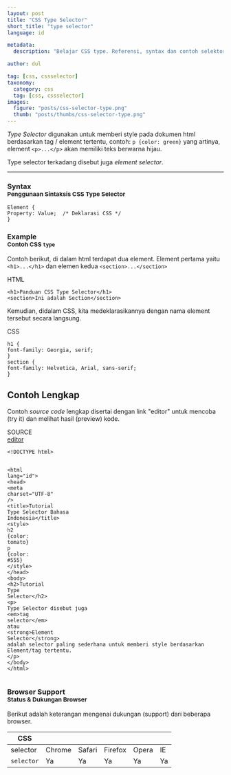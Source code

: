 ```yaml
---
layout: post
title: "CSS Type Selector"
short_title: "type selector"
language: id

metadata:
  description: "Belajar CSS type. Referensi, syntax dan contoh selektor type di dalam CSS. Panduan dan tutorial Bahasa Indonesia mengenai CSS type selector"

author: dul  

tag: [css, cssselector]
taxonomy:
  category: css
  tag: [css, cssselector]
images:
  figure: "posts/css-selector-type.png"
  thumb: "posts/thumbs/css-selector-type.png"
---
```

<p>
<em>Type Selector</em> digunakan untuk memberi style pada dokumen html berdasarkan tag / element tertentu, contoh: <code>p {color: green}</code> yang artinya, element <code>&lt;p&gt;...&lt;/p&gt;</code> akan memiliki teks berwarna hijau.
</p>

<p class="lead">Type selector terkadang disebut juga <em>element selector</em>.</p>
<hr />
<!-- Syntax  -->
<section id="syntax">
  <h3 class="title-sub bd-danger bd-left bd-left-only">Syntax <br>
<small>Penggunaan Sintaksis CSS Type Selector</small>
  </h3>
<div class="icode itheme syntax">
<pre class="prettyprint highlight language-css"><code data-language="css" class=" inline language-css"><span class="token selector">Element</span> <span class="token punctuation">{</span>
<span class="token property">Property</span><span class="token punctuation">:</span> Value<span class="token punctuation">;</span>  <span class="token comment">/* Deklarasi CSS */</span>
<span class="token punctuation">}</span></code>
</pre>
</div>
</section>

<!-- Example -->
<section id="example">
<h3 class="title-sub bd-danger bd-left bd-left-only">Example<br>
  <small>Contoh CSS <code>type</code></small>
</h3>
<p>Contoh berikut, di dalam html terdapat dua element. Element pertama yaitu <code>&lt;h1&gt;...&lt;/h1&gt;</code> dan elemen kedua <code>&lt;section&gt;...&lt;/section&gt;</code> </p>
<div class="dul-block">
<!-- HTML Code -->
<div class="icard">
  <div class="icard-heading clearfix co-wh bg-pi2">
    <div class="icard-bar">
      <div class="icard-bar-left pull-left">
        <i class="fa fa-html" aria-hidden="true"></i>
        <span>HTML</span>
      </div>
    </div>
  </div>
  <div class="icard-body icode itheme">
<pre class="prettyprint highlight max-height language-markup"><code data-language="html" class="html  language-markup"><span class="token tag"><span class="token tag"><span class="token punctuation">&lt;</span>h1</span><span class="token punctuation">&gt;</span></span>Panduan CSS Type Selector<span class="token tag"><span class="token tag"><span class="token punctuation">&lt;/</span>h1</span><span class="token punctuation">&gt;</span></span>
<span class="token tag"><span class="token tag"><span class="token punctuation">&lt;</span>section</span><span class="token punctuation">&gt;</span></span>Ini adalah Section<span class="token tag"><span class="token tag"><span class="token punctuation">&lt;/</span>section</span><span class="token punctuation">&gt;</span></span></code>
</pre>
  </div>
</div>
<p>Kemudian, didalam CSS, kita medeklarasikannya dengan nama element tersebut secara langsung.</p>
<div class="icard">
  <div class="icard-heading clearfix co-wh bg-tw">
    <div class="icard-bar">
      <div class="icard-bar-left pull-left">
        <i class="fa fa-css" aria-hidden="true"></i>
        <span>CSS</span>
      </div>
    </div>
  </div>
  <div class="icard-body icode itheme">
<pre class="prettyprint highlight max-height language-css"><code data-language="css" class=" language-css"><span class="token selector">h1</span> <span class="token punctuation">{</span>
<span class="token property">font-family</span><span class="token punctuation">:</span> Georgia, serif<span class="token punctuation">;</span>
<span class="token punctuation">}</span>
<span class="token selector">section</span> <span class="token punctuation">{</span>
<span class="token property">font-family</span><span class="token punctuation">:</span> Helvetica, Arial, sans-serif<span class="token punctuation">;</span>
<span class="token punctuation">}</span></code>
</pre>
  </div>
</div>
</div>
</section>
<h2 class="title-sub bd-danger bd-left bd-left-only">Contoh Lengkap
</h2>
<p>Contoh <em>source code</em> lengkap disertai dengan link  &quot;editor&quot; untuk mencoba (try it) dan melihat hasil (preview) kode.</p>
<div class="icard">
  <div class="icard-heading clearfix co-wh bg-pi2">
    <div class="icard-bar">
      <div class="icard-bar-left pull-left">
        <i class="fa fa-html5" aria-hidden="true"></i>
        <span>SOURCE</span>
      </div>
      <div class="icard-bar-right pull-right">
        <a href="https://www.apacara.com/example/css/selector/type-selector.html" target="_blank"><span>editor</span><i class="fa fa-external-link"></i></a>
      </div>
    </div>
  </div>
  <div class="icard-body icode itheme bg-gr3">
<pre class="prettyprint highlight max-height language-markup"><code data-language="html" class="inline  language-markup"><span class="token doctype">&lt;!DOCTYPE html&gt;</span>

<span class="token tag"><span class="token tag"><span class="token punctuation">&lt;</span>html</span> <span class="token attr-name">lang</span><span class="token attr-value"><span class="token punctuation">=</span><span class="token punctuation">"</span>id<span class="token punctuation">"</span></span><span class="token punctuation">&gt;</span></span>
<span class="token tag"><span class="token tag"><span class="token punctuation">&lt;</span>head</span><span class="token punctuation">&gt;</span></span>
  <span class="token tag"><span class="token tag"><span class="token punctuation">&lt;</span>meta</span> <span class="token attr-name">charset</span><span class="token attr-value"><span class="token punctuation">=</span><span class="token punctuation">"</span>UTF-8<span class="token punctuation">"</span></span> <span class="token punctuation">/&gt;</span></span>
  <span class="token tag"><span class="token tag"><span class="token punctuation">&lt;</span>title</span><span class="token punctuation">&gt;</span></span>Tutorial Type Selector Bahasa Indonesia<span class="token tag"><span class="token tag"><span class="token punctuation">&lt;/</span>title</span><span class="token punctuation">&gt;</span></span>
  <span class="token tag"><span class="token tag"><span class="token punctuation">&lt;</span>style</span><span class="token punctuation">&gt;</span></span><span class="token style language-css">
    <span class="token selector">h2</span> <span class="token punctuation">{</span><span class="token property">color</span><span class="token punctuation">:</span> tomato<span class="token punctuation">}</span>
    <span class="token selector">p</span> <span class="token punctuation">{</span><span class="token property">color</span><span class="token punctuation">:</span> #555<span class="token punctuation">}</span>
  </span><span class="token tag"><span class="token tag"><span class="token punctuation">&lt;/</span>style</span><span class="token punctuation">&gt;</span></span>
<span class="token tag"><span class="token tag"><span class="token punctuation">&lt;/</span>head</span><span class="token punctuation">&gt;</span></span>
<span class="token tag"><span class="token tag"><span class="token punctuation">&lt;</span>body</span><span class="token punctuation">&gt;</span></span>
  <span class="token tag"><span class="token tag"><span class="token punctuation">&lt;</span>h2</span><span class="token punctuation">&gt;</span></span>Tutorial Type Selector<span class="token tag"><span class="token tag"><span class="token punctuation">&lt;/</span>h2</span><span class="token punctuation">&gt;</span></span>
  <span class="token tag"><span class="token tag"><span class="token punctuation">&lt;</span>p</span><span class="token punctuation">&gt;</span></span>
      Type Selector disebut juga <span class="token tag"><span class="token tag"><span class="token punctuation">&lt;</span>em</span><span class="token punctuation">&gt;</span></span>tag selector<span class="token tag"><span class="token tag"><span class="token punctuation">&lt;/</span>em</span><span class="token punctuation">&gt;</span></span> atau <span class="token tag"><span class="token tag"><span class="token punctuation">&lt;</span>strong</span><span class="token punctuation">&gt;</span></span>Element Selector<span class="token tag"><span class="token tag"><span class="token punctuation">&lt;/</span>strong</span><span class="token punctuation">&gt;</span></span> adalah selector paling sederhana untuk memberi style berdasarkan Element/tag tertentu.
  <span class="token tag"><span class="token tag"><span class="token punctuation">&lt;/</span>p</span><span class="token punctuation">&gt;</span></span>
<span class="token tag"><span class="token tag"><span class="token punctuation">&lt;/</span>body</span><span class="token punctuation">&gt;</span></span>
<span class="token tag"><span class="token tag"><span class="token punctuation">&lt;/</span>html</span><span class="token punctuation">&gt;</span></span></code>
</pre>
  </div>
</div>
<!-- Article Aside -->

<!-- Browser Support -->
<aside id="browser">
<h3 class="title-sub bd-danger bd-left bd-left-only">Browser Support <br>
<small>Status &amp; Dukungan Browser </small>
</h3>
<p>Berikut adalah keterangan mengenai dukungan (support) dari beberapa browser.</p>
<div class="table-responsive uk-overflow-container">
<table class="table uk-table uk-table-striped uk-table-bordered uk-text-nowrap full-width">
      <thead>
        <tr>
          <th>CSS</th>
          <th title="Chrome"><i class="fa fa-chrome fa-lg"></i></th>
          <th title="Safari"><i class="fa fa-safari fa-lg"></i></th>
          <th title="Firefox"><i class="fa fa-firefox fa-lg"></i></th>
          <th title="Opera"><i class="fa fa-opera fa-lg"></i></th>
          <th title="Internet Explorer"><i class="fa fa-internet-explorer fa-lg"></i></th>
        </tr>
      </thead>
      <tbody>
        <tr>
          <td>selector</td>
          <td>Chrome</td>
          <td>Safari</td>
          <td>Firefox</td>
          <td>Opera</td>
          <td>IE</td>
        </tr>
        <tr>
          <td><code>selector</code></td>
          <td class="success">Ya</td>
          <td class="success">Ya</td>
          <td class="success">Ya</td>
          <td class="success">Ya</td>
          <td class="success">Ya</td>
        </tr>
      </tbody>
</table>
</div>
</aside>